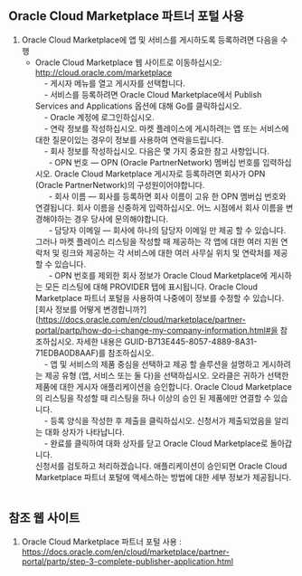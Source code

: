 ## Oracle Cloud Marketplace 파트너 포털 사용

1. Oracle Cloud Marketplace에 앱 및 서비스를 게시하도록 등록하려면 다음을 수행
    - Oracle Cloud Marketplace 웹 사이트로 이동하십시오:<br/>
    http://cloud.oracle.com/marketplace<br/>
    - 게시자 메뉴를 열고 게시자를 선택합니다.<br/>
    - 서비스를 등록하려면 Oracle Cloud Marketplace에서 Publish Services and Applications 옵션에 대해 Go를 클릭하십시오.<br/>
    - Oracle 계정에 로그인하십시오.<br/>
    - 연락 정보를 작성하십시오. 마켓 플레이스에 게시하려는 앱 또는 서비스에 대한 질문이있는 경우이 정보를 사용하여 연락을드립니다.<br/>
    - 회사 정보를 작성하십시오. 다음은 몇 가지 중요한 참고 사항입니다.<br/>
      - OPN 번호 — OPN (Oracle PartnerNetwork) 멤버십 번호를 입력하십시오. Oracle Cloud Marketplace 게시자로 등록하려면 회사가 OPN (Oracle PartnerNetwork)의 구성원이어야합니다.<br/>
      - 회사 이름 — 회사를 등록하면 회사 이름이 고유 한 OPN 멤버십 번호와 연결됩니다. 회사 이름을 신중하게 입력하십시오. 어느 시점에서 회사 이름을 변경해야하는 경우 당사에 문의해야합니다.<br/>
      - 담당자 이메일 — 회사에 하나의 담당자 이메일 만 제공 할 수 있습니다. 그러나 마켓 플레이스 리스팅을 작성할 때 제공하는 각 앱에 대한 여러 지원 연락처 및 링크와 제공하는 각 서비스에 대한 여러 사무실 위치 및 연락처를 제공 할 수 있습니다.<br/>
      - OPN 번호를 제외한 회사 정보가 Oracle Cloud Marketplace에 게시하는 모든 리스팅에 대해 PROVIDER 탭에 표시됩니다. Oracle Cloud Marketplace 파트너 포털을 사용하여 나중에이 정보를 수정할 수 있습니다. [회사 정보를 어떻게 변경합니까?] (https://docs.oracle.com/en/cloud/marketplace/partner-portal/partp/how-do-i-change-my-company-information.html#을 참조하십시오. 자세한 내용은 GUID-B713E445-8057-4889-8A31-71EDBA0D8AAF)를 참조하십시오.<br/>
    - 앱 및 서비스의 제품 중심을 선택하고 제공 할 솔루션을 설명하고 게시하려는 제공 유형 (앱, 서비스 또는 둘 다)을 선택하십시오. 오라클은 귀하가 선택한 제품에 대한 게시자 애플리케이션을 승인합니다. Oracle Cloud Marketplace의 리스팅을 작성할 때 리스팅을 하나 이상의 승인 된 제품에만 연결할 수 있습니다.<br/>
    - 등록 양식을 작성한 후 제출을 클릭하십시오. 신청서가 제출되었음을 알리는 대화 상자가 나타납니다.<br/>
    - 완료를 클릭하여 대화 상자를 닫고 Oracle Cloud Marketplace로 돌아갑니다.<br/>
신청서를 검토하고 처리하겠습니다. 애플리케이션이 승인되면 Oracle Cloud Marketplace 파트너 포털에 액세스하는 방법에 대한 세부 정보가 제공됩니다.<br/>
    
## 참조 웹 사이트 
1. Oracle Cloud Marketplace 파트너 포털 사용 : https://docs.oracle.com/en/cloud/marketplace/partner-portal/partp/step-3-complete-publisher-application.html
